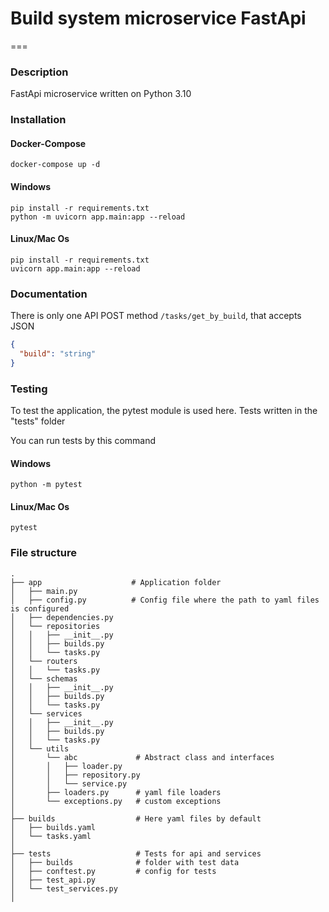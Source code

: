 # Build system microservice FastApi
===
### Description

FastApi microservice written on Python 3.10

### Installation

#### Docker-Compose
```shell
docker-compose up -d
```

#### Windows
```shell
pip install -r requirements.txt
python -m uvicorn app.main:app --reload
```
#### Linux/Mac Os
```shell
pip install -r requirements.txt
uvicorn app.main:app --reload
```
### Documentation

There is only one API POST method ```/tasks/get_by_build```, 
that accepts JSON 
```json
{
  "build": "string"
}
```

### Testing
To test the application, the pytest module is used here.
Tests written in the "tests" folder

You can run tests by this command
#### Windows
```shell
python -m pytest
```

#### Linux/Mac Os
```shell
pytest
```

### File structure
```
.
├── app                    # Application folder
│   ├── main.py
│   ├── config.py          # Config file where the path to yaml files is configured
│   ├── dependencies.py
│   └── repositories   
│   │   ├── __init__.py
│   │   ├── builds.py
│   │   └── tasks.py     
│   └── routers          
│   │   └── tasks.py
│   └── schemas
│   │   ├── __init__.py
│   │   ├── builds.py
│   │   └── tasks.py
│   └── services          
│   │   ├── __init__.py
│   │   ├── builds.py
│   │   └── tasks.py
│   └── utils         
│       └── abc             # Abstract class and interfaces
│       │   ├── loader.py
│       │   ├── repository.py
│       │   └── service.py
│       ├── loaders.py      # yaml file loaders    
│       └── exceptions.py   # custom exceptions 
│
├── builds                  # Here yaml files by default
│   ├── builds.yaml 
│   └── tasks.yaml
│
├── tests                   # Tests for api and services
│   ├── builds              # folder with test data 
│   ├── conftest.py         # config for tests
│   ├── test_api.py
│   └── test_services.py    
│

```